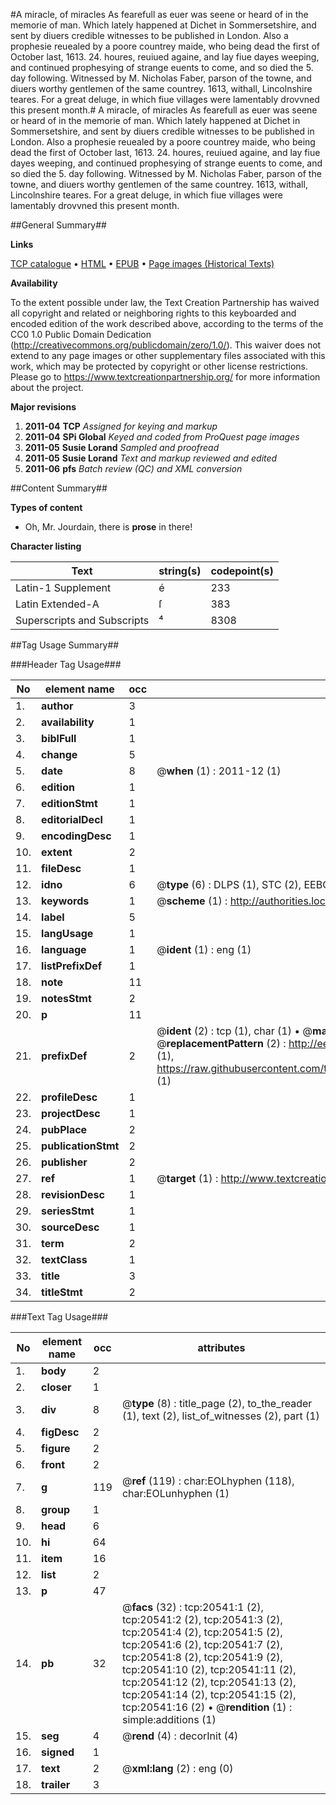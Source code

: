 #A miracle, of miracles As fearefull as euer was seene or heard of in the memorie of man. Which lately happened at Dichet in Sommersetshire, and sent by diuers credible witnesses to be published in London. Also a prophesie reuealed by a poore countrey maide, who being dead the first of October last, 1613. 24. houres, reuiued againe, and lay fiue dayes weeping, and continued prophesying of strange euents to come, and so died the 5. day following. Witnessed by M. Nicholas Faber, parson of the towne, and diuers worthy gentlemen of the same countrey. 1613, withall, Lincolnshire teares. For a great deluge, in which fiue villages were lamentably drovvned this present month.#
A miracle, of miracles As fearefull as euer was seene or heard of in the memorie of man. Which lately happened at Dichet in Sommersetshire, and sent by diuers credible witnesses to be published in London. Also a prophesie reuealed by a poore countrey maide, who being dead the first of October last, 1613. 24. houres, reuiued againe, and lay fiue dayes weeping, and continued prophesying of strange euents to come, and so died the 5. day following. Witnessed by M. Nicholas Faber, parson of the towne, and diuers worthy gentlemen of the same countrey. 1613, withall, Lincolnshire teares. For a great deluge, in which fiue villages were lamentably drovvned this present month.

##General Summary##

**Links**

[TCP catalogue](http://www.ota.ox.ac.uk/tcp/)  • 
[HTML](http://tei.it.ox.ac.uk/tcp/Texts-HTML/free/A68/A68224.html)  • 
[EPUB](http://tei.it.ox.ac.uk/tcp/Texts-EPUB/free/A68/A68224.epub) • 
[Page images (Historical Texts)](https://historicaltexts.jisc.ac.uk/eebo-99855070e)

**Availability**

To the extent possible under law, the Text Creation Partnership has waived all copyright and related or neighboring rights to this keyboarded and encoded edition of the work described above, according to the terms of the CC0 1.0 Public Domain Dedication (http://creativecommons.org/publicdomain/zero/1.0/). This waiver does not extend to any page images or other supplementary files associated with this work, which may be protected by copyright or other license restrictions. Please go to https://www.textcreationpartnership.org/ for more information about the project.

**Major revisions**

1. __2011-04__ __TCP__ *Assigned for keying and markup*
1. __2011-04__ __SPi Global__ *Keyed and coded from ProQuest page images*
1. __2011-05__ __Susie Lorand__ *Sampled and proofread*
1. __2011-05__ __Susie Lorand__ *Text and markup reviewed and edited*
1. __2011-06__ __pfs__ *Batch review (QC) and XML conversion*

##Content Summary##

**Types of content**

  * Oh, Mr. Jourdain, there is **prose** in there!

**Character listing**


|Text|string(s)|codepoint(s)|
|---|---|---|
|Latin-1 Supplement|é|233|
|Latin Extended-A|ſ|383|
|Superscripts             and Subscripts|⁴|8308|

##Tag Usage Summary##

###Header Tag Usage###

|No|element name|occ|attributes|
|---|---|---|---|
|1.|__author__|3||
|2.|__availability__|1||
|3.|__biblFull__|1||
|4.|__change__|5||
|5.|__date__|8| @__when__ (1) : 2011-12 (1)|
|6.|__edition__|1||
|7.|__editionStmt__|1||
|8.|__editorialDecl__|1||
|9.|__encodingDesc__|1||
|10.|__extent__|2||
|11.|__fileDesc__|1||
|12.|__idno__|6| @__type__ (6) : DLPS (1), STC (2), EEBO-CITATION (1), PROQUEST (1), VID (1)|
|13.|__keywords__|1| @__scheme__ (1) : http://authorities.loc.gov/ (1)|
|14.|__label__|5||
|15.|__langUsage__|1||
|16.|__language__|1| @__ident__ (1) : eng (1)|
|17.|__listPrefixDef__|1||
|18.|__note__|11||
|19.|__notesStmt__|2||
|20.|__p__|11||
|21.|__prefixDef__|2| @__ident__ (2) : tcp (1), char (1)  •  @__matchPattern__ (2) : ([0-9\-]+):([0-9IVX]+) (1), (.+) (1)  •  @__replacementPattern__ (2) : http://eebo.chadwyck.com/downloadtiff?vid=$1&page=$2 (1), https://raw.githubusercontent.com/textcreationpartnership/Texts/master/tcpchars.xml#$1 (1)|
|22.|__profileDesc__|1||
|23.|__projectDesc__|1||
|24.|__pubPlace__|2||
|25.|__publicationStmt__|2||
|26.|__publisher__|2||
|27.|__ref__|1| @__target__ (1) : http://www.textcreationpartnership.org/docs/. (1)|
|28.|__revisionDesc__|1||
|29.|__seriesStmt__|1||
|30.|__sourceDesc__|1||
|31.|__term__|2||
|32.|__textClass__|1||
|33.|__title__|3||
|34.|__titleStmt__|2||


###Text Tag Usage###

|No|element name|occ|attributes|
|---|---|---|---|
|1.|__body__|2||
|2.|__closer__|1||
|3.|__div__|8| @__type__ (8) : title_page (2), to_the_reader (1), text (2), list_of_witnesses (2), part (1)|
|4.|__figDesc__|2||
|5.|__figure__|2||
|6.|__front__|2||
|7.|__g__|119| @__ref__ (119) : char:EOLhyphen (118), char:EOLunhyphen (1)|
|8.|__group__|1||
|9.|__head__|6||
|10.|__hi__|64||
|11.|__item__|16||
|12.|__list__|2||
|13.|__p__|47||
|14.|__pb__|32| @__facs__ (32) : tcp:20541:1 (2), tcp:20541:2 (2), tcp:20541:3 (2), tcp:20541:4 (2), tcp:20541:5 (2), tcp:20541:6 (2), tcp:20541:7 (2), tcp:20541:8 (2), tcp:20541:9 (2), tcp:20541:10 (2), tcp:20541:11 (2), tcp:20541:12 (2), tcp:20541:13 (2), tcp:20541:14 (2), tcp:20541:15 (2), tcp:20541:16 (2)  •  @__rendition__ (1) : simple:additions (1)|
|15.|__seg__|4| @__rend__ (4) : decorInit (4)|
|16.|__signed__|1||
|17.|__text__|2| @__xml:lang__ (2) : eng (0)|
|18.|__trailer__|3||
